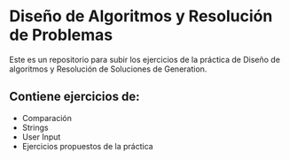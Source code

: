 # Diseño de Algoritmos y Resolución de Problemas
Este es un repositorio para subir los ejercicios de la práctica de Diseño de algoritmos y Resolución de Soluciones de Generation.

## Contiene ejercicios de:
- Comparación
- Strings
- User Input
- Ejercicios propuestos de la práctica
